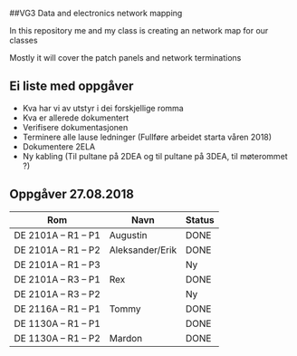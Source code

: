 ##VG3 Data and electronics network mapping

<p>In this repository me and my class is creating an network map for our classes</p>
<p>Mostly it will cover the patch panels and network terminations</p>

## Ei liste med oppgåver 

* Kva har vi av utstyr i dei forskjellige romma
* Kva er allerede dokumentert
* Verifisere dokumentasjonen
* Terminere alle lause ledninger (Fullføre arbeidet starta våren 2018)
* Dokumentere 2ELA
* Ny kabling (Til pultane på 2DEA og til pultane på 3DEA, til møterommet ?)

## Oppgåver 27.08.2018
|Rom                |Navn                 |Status|
|---                |---                  |---   |
|DE 2101A – R1 – P1 | Augustin            |DONE  |
|DE 2101A – R1 – P2 | Aleksander/Erik     |DONE  |
|DE 2101A – R1 – P3 |                     |Ny    |
|DE 2101A – R3 – P1 | Rex                 |DONE  |
|DE 2101A – R3 – P2 |                     |Ny    |
|DE 2116A – R1 – P1 | Tommy               |DONE  |
|DE 1130A – R1 – P1 |                     |DONE  |
|DE 1130A – R1 – P2 | Mardon              |DONE  |

